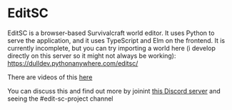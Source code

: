 # EditSC
EditSC is a browser-based Survivalcraft world editor. It uses Python to serve the application, and it uses TypeScript and Elm on the frontend. It is currently incomplete, but you can try importing a world here (i develop directly on this server so it might not always be working): https://dulldev.pythonanywhere.com/editsc/

There are videos of this [here](https://www.youtube.com/playlist?list=PLhj4sng6bHuoX4eQDRqA2-vyvc9alPFxj)

You can discuss this and find out more by joinint [this Discord server](https://discord.gg/jTySXuh) and seeing the #edit-sc-project channel
